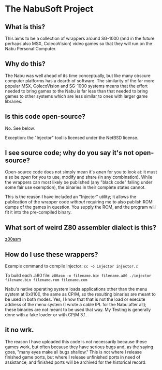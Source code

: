 # The NabuSoft Project

## What is this?

This aims to be a collection of wrappers around SG-1000 (and in the future
perhaps also MSX, ColecoVision) video games so that they will run on the Nabu
Personal Computer.

## Why do this?

The Nabu was well ahead of its time conceptually, but like many obscure
computer platforms has a dearth of software.  The similarity of the far more
popular MSX, ColecoVision and SG-1000 systems means that the effort needed to
bring games to the Nabu is far less than that needed to bring games to other
systems which are less similar to ones with larger game libraries.

## Is this code open-source?

No.  See below.

Exception: the "Injector" tool is licensed under the NetBSD license.

## I see source code; why do you say it's not open-source?

Open-source code does not simply mean it's *open* for you to look at: it must
also be *open* for you to use, modify and share (in any combination).  While
the wrappers can most likely be published (any "black code" falling under some
fair use exemption), the binaries in their complete states cannot.

This is the reason I have included an "Injector" utility; it allows the
publication of the wrapper code *without* requiring me to also publish ROM
dumps of the games in question.  You supply the ROM, and the program will fit
it into the pre-compiled binary.

## What sort of weird Z80 assembler dialect is this?

[z80asm](https://savannah.nongnu.org/projects/z80asm)

## How do I use these wrappers?

Example command to compile Injector: `cc -o injector injector.c`

To build each .a80 file: ```z80asm -o filename.bin filename.a80
./injector filename.bin filename.rom filename.com```

Nabu's native operating system loads applications other than the menu system
at 0x0100, the same as CP/M, so the resulting binaries are meant to be used in
both modes.  Yes, I know that that is not the load or execute address of the
menu system (I wrote a cable IPL for the Nabu after all); these binaries are
not meant to be used that way.  My Testing is generally done with a fake
loader or with CP/M 3.1.

## it no wrk.

The reason I have uploaded this code is not necessarily because these games
work, but often because they have serious bugs and, as the saying goes, "many
eyes make all bugs shallow."  This is not where I release finished game ports,
but where I release unfinished ports in need of assistance, and finished ports
will be archived for the historical record.
